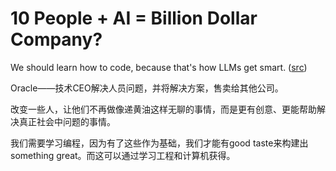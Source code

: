 # 10 People + AI = Billion Dollar Company?

We should learn how to code, because that's how LLMs get smart. ([src](https://youtu.be/CKvo_kQbakU?si=DR0mF4l8HudGKixu&t=1102))

Oracle——技术CEO解决人员问题，并将解决方案，售卖给其他公司。

改变一些人，让他们不再做像递黄油这样无聊的事情，而是更有创意、更能帮助解决真正社会中问题的事情。

我们需要学习编程，因为有了这些作为基础，我们才能有good taste来构建出something great。而这可以通过学习工程和计算机获得。
